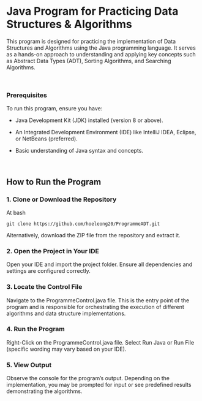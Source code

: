 # Java Program for Practicing Data Structures & Algorithms
This program is designed for practicing the implementation of Data Structures and Algorithms using the Java programming language. It serves as a hands-on approach to understanding and applying key concepts such as Abstract Data Types (ADT), Sorting Algorithms, and Searching Algorithms.

<br/>

### Prerequisites
To run this program, ensure you have:

- Java Development Kit (JDK) installed (version 8 or above).

- An Integrated Development Environment (IDE) like IntelliJ IDEA, Eclipse, or NetBeans (preferred).

- Basic understanding of Java syntax and concepts.

<br/>

## How to Run the Program
### 1. Clone or Download the Repository

At bash
```
git clone https://github.com/hoeleong20/ProgrammeADT.git
```
Alternatively, download the ZIP file from the repository and extract it.

### 2. Open the Project in Your IDE
Open your IDE and import the project folder.
Ensure all dependencies and settings are configured correctly.

### 3. Locate the Control File
Navigate to the ProgrammeControl.java file. This is the entry point of the program and is responsible for orchestrating the execution of different algorithms and data structure implementations.

### 4. Run the Program
Right-Click on the ProgrammeControl.java file.
Select Run Java or Run File (specific wording may vary based on your IDE).

### 5. View Output
Observe the console for the program’s output. Depending on the implementation, you may be prompted for input or see predefined results demonstrating the algorithms.
